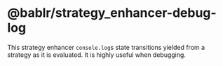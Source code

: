 # @bablr/strategy_enhancer-debug-log

This strategy enhancer `console.log`s state transitions yielded from a strategy as it is evaluated. It is highly useful when debugging.
